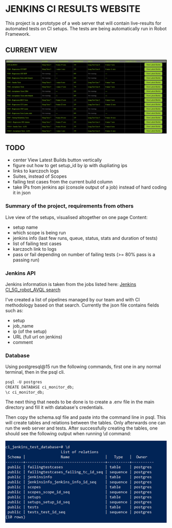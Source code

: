 # JENKINS CI RESULTS WEBSITE

This project is a prototype of a web server that will contain live-results for automated tests on CI setups.
The tests are being automatically run in Robot Framework.

## CURRENT VIEW

![Current View of the website](media/current_view.png)

## TODO

- center View Latest Builds button vertically
- figure out how to get setup_id by ip with dupliating ips
- links to karczoch logs
- Suites, instead of Scopes
- failing test cases from the current build column
- take IPs from jenkins api (console output of a job) instead of hard coding it in json


### Summary of the project, requirements from others

Live view of the setups, visualised altogether on one page
Content:
- setup name
- which scope is being run
- jenkins info (last few runs, queue, status, stats and duration of tests)
- list of failing test cases
- karczoch link to logs
- pass or fail depending on number of failing tests (>= 80% pass is a passing run)

### Jenkins API

Jenkins information is taken from the jobs listed here:
[Jenkins CI_5G_robot_AVQL search](http://janusz.emea.nsn-net.net:8080/search/?q=CI_5G_robot_AVQL_&Jenkins-Crumb=2f226643baba61453f6c7e39cc93d6e2e4bd376e90ab2944b3f04fdc6daa0942)

I've created a list of pipelines managed by our team and with CI methodology based on that search.
Currently the json file contains fields such as:

- setup
- job_name
- ip (of the setup)
- URL (full url on jenkins)
- comment

### Database

Using postgresql@15 run the following commands, first one in any normal terminal, then in the psql cli.

```
psql -U postgres
CREATE DATABASE ci_monitor_db;
\c ci_monitor_db;
```

The next thing that needs to be done is to create a .env file in the main directory and fill it with database's credentials.

Then copy the schema.sql file and paste into the command line in psql. This will create tables and relations between the tables. Only afterwards one can run the web server and tests.
After successfully creating the tables, one should see the following output when running \d command:

![database](media/database.png)
